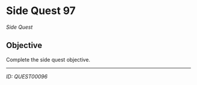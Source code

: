 # Side Quest 97

*Side Quest*

## Objective
Complete the side quest objective.

---
*ID: QUEST00096*